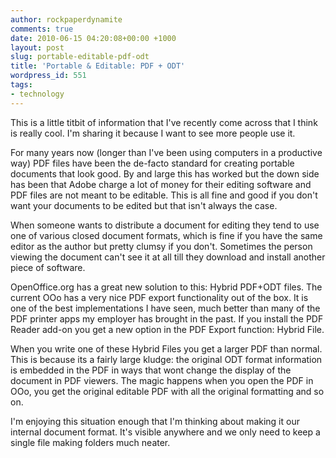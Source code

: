 ```yaml
---
author: rockpaperdynamite
comments: true
date: 2010-06-15 04:20:08+00:00 +1000
layout: post
slug: portable-editable-pdf-odt
title: 'Portable & Editable: PDF + ODT'
wordpress_id: 551
tags:
- technology
---
```


This is a little titbit of information that I've recently come across that I think is really cool. I'm sharing it because I want to see more people use it.

For many years now (longer than I've been using computers in a productive way) PDF files have been the de-facto standard for creating portable documents that look good. By and large this has worked but the down side has been that Adobe charge a lot of money for their editing software and PDF files are not meant to be editable. This is all fine and good if you don't want your documents to be edited but that isn't always the case.

When someone wants to distribute a document for editing they tend to use one of various closed document formats, which is fine if you have the same editor as the author but pretty clumsy if you don't. Sometimes the person viewing the document can't see it at all till they download and install another piece of software.<!-- more -->

OpenOffice.org has a great new solution to this: Hybrid PDF+ODT files. The current OOo has a very nice PDF export functionality out of the box. It is one of the best implementations I have seen, much better than many of the PDF printer apps my employer has brought in the past. If you install the PDF Reader add-on you get a new option in the PDF Export function: Hybrid File.

When you write one of these Hybrid Files you get a larger PDF than normal. This is because its a fairly large kludge: the original ODT format information is embedded in the PDF in ways that wont change the display of the document in PDF viewers. The magic happens when you open the PDF in OOo, you get the original editable PDF with all the original formatting and so on.

I'm enjoying this situation enough that I'm thinking about making it our internal document format. It's visible anywhere and we only need to keep a single file making folders much neater.
